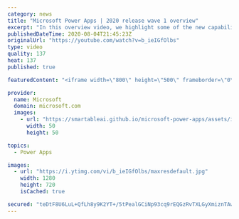 ```yaml
---
category: news
title: "Microsoft Power Apps | 2020 release wave 1 overview"
excerpt: "In this overview video, we highlight some of the new capabilities included in the latest update to Microsoft Power Apps.      Here are the capabilities covered:     UI enhancements       • Save is always visible       • Chart formatting  Grid user experience enhancements       • Conditional search  "
publishedDateTime: 2020-08-04T21:45:23Z
originalUrl: "https://youtube.com/watch?v=b_ieIGfOlbs"
type: video
quality: 137
heat: 137
published: true

featuredContent: "<iframe width=\"800\" height=\"500\" frameborder=\"0\" src=\"https://www.youtube.com/embed/b_ieIGfOlbs\" allow=\"accelerometer; autoplay; encrypted-media; gyroscope; picture-in-picture\" allowfullscreen></iframe>"

provider:
  name: Microsoft
  domain: microsoft.com
  images:
    - url: "https://smartableai.github.io/microsoft-power-apps/assets/images/organizations/microsoft.com-50x50.jpg"
      width: 50
      height: 50

topics:
  - Power Apps

images:
  - url: "https://i.ytimg.com/vi/b_ieIGfOlbs/maxresdefault.jpg"
    width: 1280
    height: 720
    isCached: true

secured: "teDtF8U6LuL+QfLh8y9K2YT+/5tPealGCiNp93cq9rEQGzRvTXLGyXmiznTAwarv9B0xkwvwQ9r0WAWaVZjfGKyiNJvkj+k6y5zzWVIrfqnU8AY3WPoxu5BC1U0S2IZBWjRAMGOPJ5g7WXK49/pBjuY8UUrF8W1jwubwVOjLblbQqSJ7RAJpDVBVf/gIung7oHIylrnCWPgVujXpAoMrct54c83Oulc/zoAQMzhrqYk0b+FJ0L0rakI8LujM8wj9MOsU92GGggR+Qf2wl/coShsDfMQL2EVR9UDCBSkrjCw4jNf45KHHA/Lf8Ro2ilH6kAFvuwfGKnZc+4ql7TsamxPLANrJw5RPSHJVT0FKe9chC50ktv+XfnoGWp1B5pTx0J7ldufDA5pAwsT4M7ZU+2zRtoR71pl0GM/daXAod345R/R+2nnPvPwWnITZ5oJI;KwYGqRQH2blz9QO9pzPaKw=="
---
```


